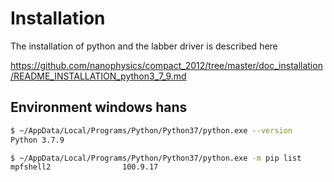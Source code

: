# Installation

The installation of python and the labber driver is described here

https://github.com/nanophysics/compact_2012/tree/master/doc_installation/README_INSTALLATION_python3_7_9.md


## Environment windows hans

```bash
$ ~/AppData/Local/Programs/Python/Python37/python.exe --version
Python 3.7.9

$ ~/AppData/Local/Programs/Python/Python37/python.exe -m pip list
mpfshell2                100.9.17
```